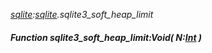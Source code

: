 _[sqlite](../../modules/sqlite/sqlite-module.md):[sqlite](../../modules/sqlite/sqlite-module.md).sqlite3\_soft\_heap\_limit_
##### Function sqlite3\_soft\_heap\_limit:Void( N:[Int](../../modules/wonkey/wonkey-types-int.md) )
